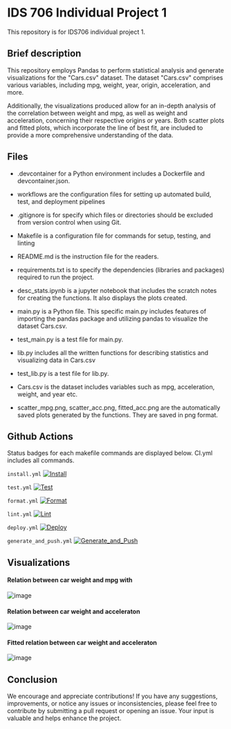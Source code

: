 # IDS 706 Individual Project 1

This repository is for IDS706 individual project 1. 



## Brief description 

This repository employs Pandas to perform statistical analysis and generate visualizations for the "Cars.csv" dataset. The dataset "Cars.csv" comprises various variables, including mpg, weight, year, origin, acceleration, and more.

Additionally, the visualizations produced allow for an in-depth analysis of the correlation between weight and mpg, as well as weight and acceleration, concerning their respective origins or years. Both scatter plots and fitted plots, which incorporate the line of best fit, are included to provide a more comprehensive understanding of the data.

## Files 


- .devcontainer for a Python environment includes a Dockerfile and devcontainer.json.

- workflows are the configuration files for setting up automated build, test, and deployment pipelines

- .gitignore is for specify which files or directories should be excluded from version control when using Git.

- Makefile is a configuration file for commands for setup, testing, and linting

- README.md is the instruction file for the readers.

- requirements.txt is to specify the dependencies (libraries and packages) required to run the project.

- desc_stats.ipynb is a jupyter notebook that includes the scratch notes for creating the functions. It also displays the plots created.
        
- main.py is a Python file. This specific main.py includes features of importing the pandas package and utilizing pandas to visualize the dataset Cars.csv.
        
- test_main.py is a test file for main.py.

- lib.py includes all the written functions for describing statistics and visualizing data in Cars.csv
        
- test_lib.py is a test file for lib.py.
        
- Cars.csv is the dataset includes variables such as mpg, acceleration, weight, and year etc. 

- scatter_mpg.png, scatter_acc.png, fitted_acc.png are the automatically saved plots generated by the functions. They are saved in png format.



## Github Actions

Status badges for each makefile commands are displayed below. CI.yml includes all commands. 

`install.yml`
[![Install](https://github.com/nogibjj/Kelly_Tong_Individual_Project1/actions/workflows/install.yml/badge.svg)](https://github.com/nogibjj/Kelly_Tong_Individual_Project1/actions/workflows/install.yml)

`test.yml`
[![Test](https://github.com/nogibjj/Kelly_Tong_Individual_Project1/actions/workflows/test.yml/badge.svg)](https://github.com/nogibjj/Kelly_Tong_Individual_Project1/actions/workflows/test.yml)

`format.yml`
[![Format](https://github.com/nogibjj/Kelly_Tong_Individual_Project1/actions/workflows/format.yml/badge.svg)](https://github.com/nogibjj/Kelly_Tong_Individual_Project1/actions/workflows/format.yml)

`lint.yml`
[![Lint](https://github.com/nogibjj/Kelly_Tong_Individual_Project1/actions/workflows/lint.yml/badge.svg)](https://github.com/nogibjj/Kelly_Tong_Individual_Project1/actions/workflows/lint.yml)

`deploy.yml`
[![Deploy](https://github.com/nogibjj/Kelly_Tong_Individual_Project1/actions/workflows/deploy.yml/badge.svg)](https://github.com/nogibjj/Kelly_Tong_Individual_Project1/actions/workflows/deploy.yml)

`generate_and_push.yml`
[![Generate_and_Push](https://github.com/nogibjj/Kelly_Tong_Individual_Project1/actions/workflows/generate_and_push.yml/badge.svg)](https://github.com/nogibjj/Kelly_Tong_Individual_Project1/actions/workflows/generate_and_push.yml)




## Visualizations

#### Relation between car weight and mpg with 
![image](https://github.com/nogibjj/proj1-rc/assets/123079408/d236458b-8c93-4c6a-bf97-d700c71607a9)



#### Relation between car weight and acceleraton 

![image](https://github.com/nogibjj/proj1-rc/assets/123079408/ad97e915-2ffe-4057-b4be-50e755b45ab6)



#### Fitted relation between car weight and acceleraton 
![image](https://github.com/nogibjj/proj1-rc/assets/123079408/e1fa1b6e-1a52-48c4-a396-013e79454967)




## Conclusion

We encourage and appreciate contributions! If you have any suggestions, improvements, or notice any issues or inconsistencies, please feel free to contribute by submitting a pull request or opening an issue. Your input is valuable and helps enhance the project.
